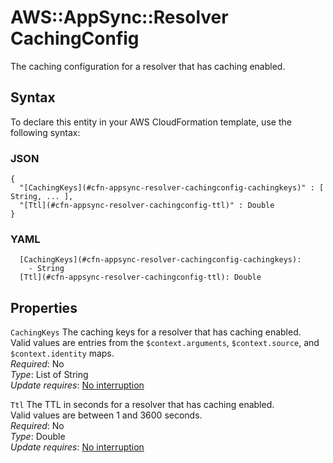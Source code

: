 # AWS::AppSync::Resolver CachingConfig<a name="aws-properties-appsync-resolver-cachingconfig"></a>

The caching configuration for a resolver that has caching enabled\.

## Syntax<a name="aws-properties-appsync-resolver-cachingconfig-syntax"></a>

To declare this entity in your AWS CloudFormation template, use the following syntax:

### JSON<a name="aws-properties-appsync-resolver-cachingconfig-syntax.json"></a>

```
{
  "[CachingKeys](#cfn-appsync-resolver-cachingconfig-cachingkeys)" : [ String, ... ],
  "[Ttl](#cfn-appsync-resolver-cachingconfig-ttl)" : Double
}
```

### YAML<a name="aws-properties-appsync-resolver-cachingconfig-syntax.yaml"></a>

```
  [CachingKeys](#cfn-appsync-resolver-cachingconfig-cachingkeys): 
    - String
  [Ttl](#cfn-appsync-resolver-cachingconfig-ttl): Double
```

## Properties<a name="aws-properties-appsync-resolver-cachingconfig-properties"></a>

`CachingKeys`  <a name="cfn-appsync-resolver-cachingconfig-cachingkeys"></a>
The caching keys for a resolver that has caching enabled\.  
Valid values are entries from the `$context.arguments`, `$context.source`, and `$context.identity` maps\.  
*Required*: No  
*Type*: List of String  
*Update requires*: [No interruption](https://docs.aws.amazon.com/AWSCloudFormation/latest/UserGuide/using-cfn-updating-stacks-update-behaviors.html#update-no-interrupt)

`Ttl`  <a name="cfn-appsync-resolver-cachingconfig-ttl"></a>
The TTL in seconds for a resolver that has caching enabled\.  
Valid values are between 1 and 3600 seconds\.  
*Required*: No  
*Type*: Double  
*Update requires*: [No interruption](https://docs.aws.amazon.com/AWSCloudFormation/latest/UserGuide/using-cfn-updating-stacks-update-behaviors.html#update-no-interrupt)